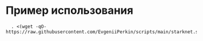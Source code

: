 Пример использования
====================


      . <(wget -qO- https://raw.githubusercontent.com/EvgeniiPerkin/scripts/main/starknet.sh)
      